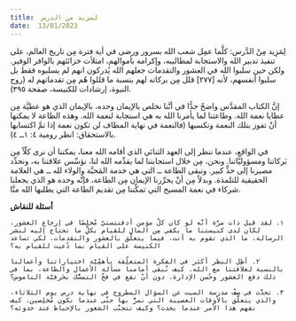 ```yaml
---
title:  لمزيد من الدرس
date:  13/01/2023
---
```


لِمَزِيد مِنْ الدَّرس: كلَّما عمِل شعب الله بسرور ورضى في أية فترة مِن تاريخ العالم، على تنفيذ تدبير الله والاستجابة لمطاليبه، وإكرامه بأموالهم، امتلأت خزائنَهم بالوافر الوفير. ولكن حين سلبوا الله في العشور والتقدمات جعلهم الله يُدركون انهم لم يسلبوه فقط بل سلبوا أنفسهم، لأنه [٢٧٧] قلل مِن بركاته لهم بنسبة ما قللوا هُم مِن تقدماتهم له (روح النبوة، إرشادات للكنيسة، صفحة ٣٩٥).

إنَّ الكتاب المقدَّس واضحٌ جدًّا في أنَّنا نخلص بالإيمان وحده، بالإيمان الذي هو عطيَّة مِن عطايا نعمة الله. وطاعتنا لما يأمرنا الله به هي استجابة لنعمة الله. وهذه الطاعة لا يمكنها أنْ تفوز بتلك النعمة وتكسبها (فالنعمة في نهاية المطاف لن تكون نعمة إذا تمَّ اكتسابها بالاستحقاق: انظر رومية ٤: ١ــ ٤).

في الواقع، عندما ننظر إلى العهد الثنائي الذي أقامه الله معنا، يمكننا أن نرى كلّاً مِن بَركاتنا ومسؤوليَّاتنا. ونحن، مِن خلال استجابتنا لما يقدِّمه الله لنا، نؤسِّس علاقتنا به، ونحدِّد مصيرنا إلى حدٍّ كبير. وتبقى الطاعة ــ التي هي خدمة المَحبَّة والولاء لله ــ هي العلامة الحقيقية للتلمذة. وبدلاً مِن أنْ يحرِّرنا الإيمان مِن الطاعة، فإنَّه وحده هو الذي يجعلنا شركاء في نعمة المسيح التي تمكِّننا مِن تقديم الطاعة التي يطلبها الله منَّا.

**أسئلة للنقاش**

`١. لقد قيل ذات مرَّة أنَّه لو كان كلّ مؤمن أدفنتستيّ مُخلِصًا في إرجاع العشور، لكان لدى كنيستنا ما يكفي مِن المال للقيام بكلِّ ما تحتاج إليه لنشر الرسالة. ما الذي تقوم به أنت، فيما يتعلَّق بالعشور والتقدمات، لكي تساعد الكنيسة على القيام بما دُعيت للقيام به؟`

`٢. أطِل النظر أكثر في الفكرة المتعلِّقة بأهمِّيَّة اختياراتنا وأعمالنا بالنسبة لعلاقتنا مع الله. كيف نُبقي أمامنا مسألة الأعمال والطاعة، بما في ذلك دفع العشور وحُسن الإدارة، دون أنْ نقع في فخّ التمسُّك بحَرفيَّة الناموس؟`

`٣. تحدَّث في صفّ مدرسة السبت عن السؤال المطروح في نهاية درس يوم الثلاثاء، والذي يتعلَّق بالأوقات العصيبة التي نمرُّ بها حتَّى عندما نكون مُخلِصين. كيف نفهم هذا الأمر عندما يحدث؟ وكيف نتجنَّب الشعور بالإحباط عند حدوثه؟`